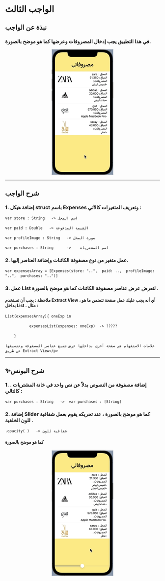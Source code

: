 # الواجب الثالث

## نبذة عن الواجب


### في هذا التطبيق يجب إدخال المصروفات وعرضها كما هو موضح بالصورة.


<p align="center">
<img src="/hw-3.gif" width="200" alt="alt_text" title="image_tooltip">
</p>

---

## شرح الواجب




### 1. إضافة هيكل struct باسم Expenses وتعريف المتغيرات كالآتي :

```
var store : String   -> اسم المحل

var paid : Double   -> القيمة المدفوعة

var profileImage : String   -> صورة المحل

var purchases : String      ->    اسم المشتريات

```

### 2. عمل متغير من نوع مصفوفة الكائنات وإضافة العناصر إليها.

```
var expensesArray = [Expenses(store: "..",  paid: ..,  profileImage: "..",  purchases: "..")]
```


### 3. عمل List لتعرض عرض عناصر مصفوفة الكائنات كما هو موضح بالصورة .


#### ملاحظة : يجب أن تستخدم Extract View ، أي أنه يجب عليك عمل صفحة تتضمن ما هو بداخل List . مثال :


```
List(expensesArray){ oneExp in

           expensesList(expenses: oneExp)  -> ????? 

    }

علامات الاستفهام هي صفحة أخرى بداخلها عرض جميع عناصر المصفوفة وتنسيقها عن طريق Extract View</p>
```


---

## ✨شرح البونس




### 1.  إضافة مصفوفة من النصوص بدلاً عن نص واحد في خانة المشتريات . كالتالي :

```
var purchases : String   ->  var purchases : [String]
```
 



### 2. إضافة Slider كما هو موضح بالصورة ، عند تحريكه يقوم بعمل شفافية للون الخلفية .
```
.opacity( )   -> شفافية للون
```

#### كما هو موضح بالصورة
<p align="center">
<img src="/hw3-bonus.gif" width="200" alt="alt_text" title="image_tooltip">
</p>
